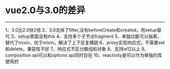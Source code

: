 # vue2.0与3.0的差异
***

1、3.0比2.0快2倍
2、3.0去掉了filter,没有beforeCreate和created，用setup替代
3、setup里面没有this
4、支持多个子节点fragment
5、单独功能可以抽离，替代了mixin，优于mixin，解决了上下反复横跳
6、proxy实现响应式，不需要set和delete，兼容性不好
7、响应式不区分数组和对象
8、支持ie12以上
9、composition api可以和options api同时存在
10、reactivity是可以作为单独的库使用的